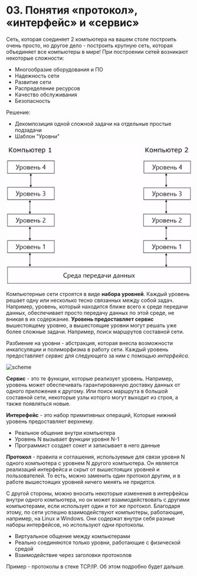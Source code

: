 # 03. Понятия «протокол», «интерфейс» и «сервис»

Сеть, которая соединяет 2 компьютера на вашем столе построить очень просто, но другое дело - построить крупную сеть, которая объединяет все компьютеры в мире! При построении сетей возникают некоторые сложности:

- Многообразие оборудования и ПО
- Надежность сети
- Развитие сети
- Распределение ресурсов
- Качество обслуживания
- Безопасность

Решение:

- Декомпозиция одной сложной задачи на отдельные простые подзадачи
- Шаблон "Уровни"

![levels](images\levels.png)

Компьютерные сети строятся в виде __набора уровней__. Каждый уровень решает одну или несколько тесно связанных между собой задач. Например, уровень, который находится ближе всего к среде передачи данных, обеспечивает просто передачу данных по этой среде, не вникая в их содержание. __Уровень предоставляет сервис__ вышестоящему уровню, а вышестоящие уровни могут решать уже более сложные задачи. Например, поиск маршрутов составной сети.

Разбиение на уровни - абстракция, которая внесла возможности инкапсуляции и полиморфизма в работу сети. Каждый уровень предоставляет _сервис_ для следующего за ним с помощью _интерфейса_.

![scheme](C:\Users\Volkov\YandexDisk\Учеба\Сети\экзамен\images\scheme.png)

__Сервис__ - это те функции, которые реализует уровень. Например, уровень может обеспечивать гарантированную доставку данных от одного приложения к другому. Или поиск маршрута в большой составной сети, некоторые узлы которго могут выходит из строя, а также появляться новые.

__Интерефейс__ - это набор примитивных операций, Которые нижний уровень предоставляет верхнему.

-  Реальное общение внутри компьютера
- Уровень N вызывает функции уровня N-1
- Программист создает сокет и записывает в него данные

__Протокол__ - правила и соглашения, используемые для связи уровня N одного компьютера с уровнем N другого компьютера. Он является реализаций интерфейса и скрыт от вышестоящих уровней и пользователей. То есть, можно заменить один протокол другим, и в работе вышестоящих уровней ничего менять не придется. 

С другой стороны, можно вносить некоторые изменения в интерфейсы внутри одного компьютера, но он может взаимодействовать с другими компьютерами, если использует один и тот же протокол. Благодаря этому, по сети успешно взаимодействуют компьютеры, работающие, например, на Linux и Windows.  Они содержат внутри себя разные наборы интерфейсов, но используют одни протоколы.

- Виртуальное общение между компьютерами
- Реально соединяются только уровни, работающие с физической средой
- Взаимодействие через заголовки протоколов

Пример - протоколы в стеке TCP/IP. Об этом подробно будет дальше.



